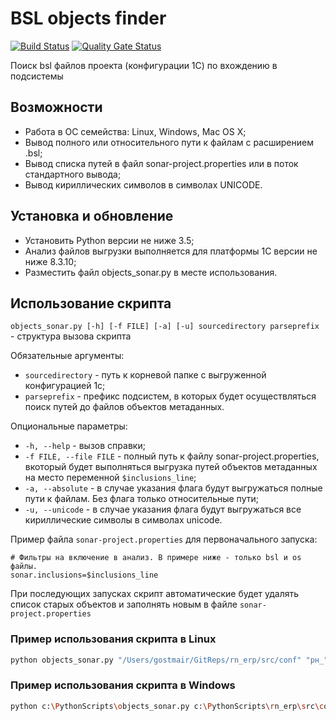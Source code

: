 # BSL objects finder

[![Build Status](https://travis-ci.org/brobots-team/bsl-objects-to-analyze-sonar.svg?branch=master)](https://travis-ci.org/brobots-team/bsl-objects-to-analyze-sonar) [![Quality Gate Status](https://sonarcloud.io/api/project_badges/measure?project=bsl-objects-to-analyze-sonar&metric=alert_status)](https://sonarcloud.io/dashboard?id=bsl-objects-to-analyze-sonar)

Поиск bsl файлов проекта (конфигурации 1С) по вхождению в подсистемы

## Возможности

* Работа в ОС семейства: Linux, Windows, Mac OS X;
* Вывод полного или относительного пути к файлам с расширением .bsl;
* Вывод списка путей в файл sonar-project.properties или в поток стандартного вывода;
* Вывод кириллических символов в символах UNICODE.

## Установка и обновление

* Установить Python версии не ниже 3.5;
* Анализ файлов выгрузки выполняется для платформы 1С версии не ниже 8.3.10;
* Разместить файл objects_sonar.py в месте использования.


## Использование скрипта

`objects_sonar.py [-h] [-f FILE] [-a] [-u] sourcedirectory parseprefix` - структура вызова скрипта

Обязательные аргументы:
* `sourcedirectory` - путь к корневой папке с выгруженной конфигурацией 1с;
* `parseprefix` -  префикс подсистем, в которых будет осуществляться поиск путей до файлов объектов метаданных.
  
Опциональные параметры:
* `-h, --help` - вызов справки;
* `-f FILE, --file FILE` - полный путь к файлу sonar-project.properties, вкоторый будет выполняться выгрузка путей объектов метаданных на место переменной `$inclusions_line`;
* `-a, --absolute` - в случае указания флага будут выгружаться полные пути к файлам. Без флага только относительные пути;
* `-u, --unicode` - в случае указания флага будут выгружаться все кириллические символы в символах unicode.

Пример файла `sonar-project.properties` для первоначального запуска:

```properties
# Фильтры на включение в анализ. В примере ниже - только bsl и os файлы.
sonar.inclusions=$inclusions_line
```
При последующих запусках скрипт автоматические будет удалять список старых объектов и заполнять новым в файле `sonar-project.properties`

### Пример использования скрипта в Linux

```sh
python objects_sonar.py "/Users/gostmair/GitReps/rn_erp/src/conf" "рн_" -u -f "/Users/gostmair/GitReps/rn_erp/sonar-project.properties"
```

### Пример использования скрипта в Windows

```sh
python c:\PythonScripts\objects_sonar.py c:\PythonScripts\rn_erp\src\conf\ рн_ -u -f d:\rn_erp\sonar-project.properties
```